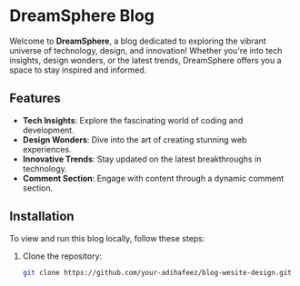 # DreamSphere Blog

Welcome to **DreamSphere**, a blog dedicated to exploring the vibrant universe of technology, design, and innovation! Whether you're into tech insights, design wonders, or the latest trends, DreamSphere offers you a space to stay inspired and informed.

## Features

- **Tech Insights**: Explore the fascinating world of coding and development.
- **Design Wonders**: Dive into the art of creating stunning web experiences.
- **Innovative Trends**: Stay updated on the latest breakthroughs in technology.
- **Comment Section**: Engage with content through a dynamic comment section.

## Installation

To view and run this blog locally, follow these steps:

1. Clone the repository:
   ```bash
   git clone https://github.com/your-adihafeez/blog-wesite-design.git
